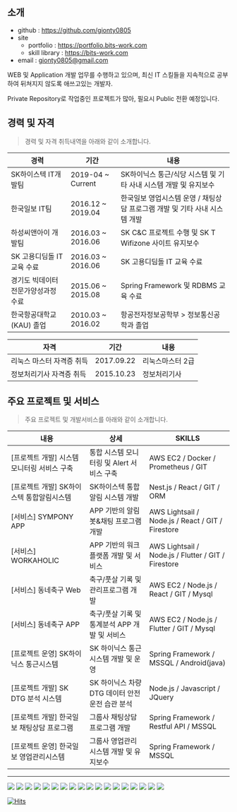 
소개
--------

- github : https://github.com/gionty0805
- site 
  - portfolio : https://portfolio.bits-work.com
  - skill library : https://bits-work.com
- email : gionty0805@gmail.com

WEB 및 Application 개발 업무를 수행하고 있으며, 최신 IT 스킬들을 지속적으로 공부하여 뒤쳐지지 않도록 애쓰고있는 개발자.

Private Repository로 작업중인 프로젝트가 많아, 필요시 Public 전환 예정입니다.

경력 및 자격
--------------------
>경력 및 자격 취득내역을 아래와 같이 소개합니다.

   경력                            |  기간              |  내용
---------------------------------- |--------------------|-----------------------------------------------------------------------
 SK하이스텍 IT개발팀                |  2019-04 ~ Current | SK하이닉스 통근/식당 시스템 및 기타 사내 시스템 개발 및 유지보수
 한국일보 IT팀                      |  2016.12 ~ 2019.04 | 한국일보 영업시스템 운영 / 채팅상담 프로그램 개발 및 기타 사내 시스템 개발
 하성씨앤아이 개발팀                 |  2016.03 ~ 2016.06 | SK C&C 프로젝트 수행 및 SK T Wifizone 사이트 유지보수
 SK 고용디딤돌 IT 교육 수료          |  2016.03 ~ 2016.06 | SK 고용디딤돌 IT 교육 수료
 경기도 빅데이터 전문가양성과정 수료  |  2015.06 ~ 2015.08 | Spring Framework 및 RDBMS 교육 수료
 한국항공대학교(KAU) 졸업            |  2010.03 ~ 2016.02 | 항공전자정보공학부 > 정보통신공학과 졸업

   자격                             |  기간               |  내용
------------------------------------|--------------------|-------------------
 리눅스 마스터 자격증 취득            |  2017.09.22        | 리눅스마스터 2급 
 정보처리기사 자격증 취득             |  2015.10.23        | 정보처리기사

주요 프로젝트 및 서비스
--------------------
>주요 프로젝트 및 개발서비스를 아래와 같이 소개합니다.

   내용                                |  상세                                       |  SKILLS
---------------------------------------|------------------------------------------- |--------------------------------------------------------------------------------------
[프로젝트 개발] 시스템 모니터링 서비스 구축|통합 시스템 모니터링 및 Alert 서비스 구축     | AWS EC2 / Docker / Prometheus / GIT 
[프로젝트 개발] SK하이스텍 통합알림시스템  |SK하이스텍 통합 알림 시스템 개발             | Nest.js / React / GIT / ORM
[서비스] SYMPONY APP                    |APP 기반의 알림봇&채팅 프로그램 개발          | AWS Lightsail / Node.js / React / GIT / Firestore
[서비스] WORKAHOLIC                     |APP 기반의 워크 플랫폼 개발 및 서비스         | AWS Lightsail / Node.js / Flutter / GIT / Firestore
[서비스] 동네축구 Web                    |축구/풋살 기록 및 관리프로그램 개발           | AWS EC2 / Node.js / React / GIT / Mysql
[서비스] 동네축구 APP                    |축구/풋살 기록 및 통계분석 APP 개발 및 서비스 | AWS EC2 / Node.js / Flutter / GIT / Mysql
[프로젝트 운영] SK하이닉스 통근시스템      |SK 하이닉스 통근시스템 개발 및 운영          | Spring Framework / MSSQL / Android(java)
[프로젝트 개발] SK DTG 분석 시스템        |SK 하이닉스 차량 DTG 데이터 안전운전 습관 분석| Node.js / Javascript / JQuery
[프로젝트 개발] 한국일보 채팅상담 프로그램 |그룹사 채팅상담프로그램 개발                 | Spring Framework / Restful API / MSSQL 
[프로젝트 운영] 한국일보 영업관리시스템  |그룹사 영업관리 시스템 개발 및 유지보수         | Spring Framework / MSSQL

------------------------
![](https://img.shields.io/badge/React-00D8FF?style=flat-square&logo=react&logoColor=white)
![](https://img.shields.io/badge/Nodejs-47C83E?style=flat-square&logo=node.js&logoColor=white) ![](https://img.shields.io/badge/AWS-232F3E?style=flat-square&logo=Amazon&logoColor=white) ![](https://img.shields.io/badge/GIT-F05032?style=flat-square&logo=git&logoColor=white) ![](https://img.shields.io/badge/Flutter-02569B?style=flat-square&logo=Flutter&logoColor=white)   ![](https://img.shields.io/badge/Spring_Framework-6DB33F?style=flat-square&logo=Spring&logoColor=white) ![](https://img.shields.io/badge/Jquery-0769AD?style=flat-square&logo=Jquery&logoColor=white) ![](https://img.shields.io/badge/Javascript-F7DF1E?style=flat-square&logo=Javascript&logoColor=white) ![](https://img.shields.io/badge/Android-3DDC84?style=flat-square&logo=Android&logoColor=white) ![](https://img.shields.io/badge/IOS-000000?style=flat-square&logo=IOS&logoColor=white) ![](https://img.shields.io/badge/MSSQL-CC2927?style=flat-square&logo=microsoft&logoColor=white) ![](https://img.shields.io/badge/MYSQL-4479A1?style=flat-square&logo=mysql&logoColor=white) ![](https://img.shields.io/badge/Firebase-FFCA28?style=flat-square&logo=firebase&logoColor=white) ![](https://img.shields.io/badge/css-1572B6?style=flat-square&logo=Css3&logoColor=white) ![](https://img.shields.io/badge/html-E34F26?style=flat-square&logo=html5&logoColor=white) ![](https://img.shields.io/badge/java-007396?style=flat-square&logo=java&logoColor=white) ![](https://img.shields.io/badge/Linux-FCC624?style=flat-square&logo=linux&logoColor=white) ![](https://img.shields.io/badge/Windows-0078D6?style=flat-square&logo=windows&logoColor=white)


[![Hits](https://hits.seeyoufarm.com/api/count/incr/badge.svg?url=https%3A%2F%2Fgithub.com%2Fgionty0805&count_bg=%23FDCADD&title_bg=%23E50E53&icon=&icon_color=%23E7E7E7&title=hits&edge_flat=true)](https://hits.seeyoufarm.com)


